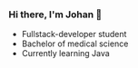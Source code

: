### Hi there, I'm Johan 👋
- Fullstack-developer student
- Bachelor of medical science
- Currently learning Java

